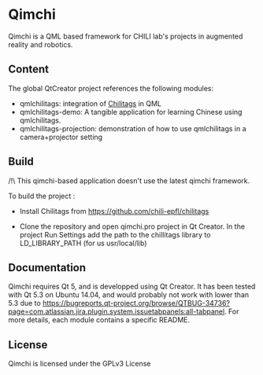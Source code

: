 Qimchi
=======

Qimchi is a QML based framework for CHILI lab's projects in augmented reality
and robotics.

Content
--------

The global QtCreator project references the following modules:

* qmlchilitags: integration of [Chilitags](https://github.com/chili-epfl/chilitags)
  in QML
* qmlchilitags-demo: A tangible application for learning Chinese using qmlchilitags.
* qmlchilitags-projection: demonstration of how to use qmlchilitags in a
  camera+projector setting


Build
------

/!\ This qimchi-based application doesn't use the latest qimchi framework.

To build the project :

- Install Chilitags from https://github.com/chili-epfl/chilitags

- Clone the repository and open qimchi.pro project in Qt Creator. In the project Run Settings add the path to the chillitags library to LD_LIBRARY_PATH (for us usr/local/lib)


Documentation
-------------

Qimchi requires Qt 5, and is developped using Qt Creator.
It has been tested with Qt 5.3 on Ubuntu 14.04, and would probably not work
with lower than 5.3 due to 
https://bugreports.qt-project.org/browse/QTBUG-34736?page=com.atlassian.jira.plugin.system.issuetabpanels:all-tabpanel.
For more details, each module contains a specific README.

License
-------
Qimchi is licensed under the GPLv3 License
